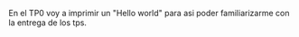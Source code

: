﻿En el TP0 voy a imprimir un "Hello world" para asi poder familiarizarme con la entrega de los tps. 
